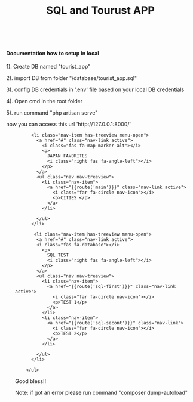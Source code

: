 <h1 align="center">SQL and Tourust APP</h1>
<br>
<br>
<br>
<h4>Documentation how to setup in local</h4>

<p>1). Create DB  named "tourist_app"</p>
<p>2). import DB from folder "/database/tourist_app.sql"</p>
<p>3). config DB credentials in '.env' file based on your local DB credentials</p>
<p>4). Open cmd in the root folder</p>
<p>5). run command "php artisan serve"</p>
<p>now you can access this url 'http://127.0.0.1:8000/'</p>
<ul>
          
          <li class="nav-item has-treeview menu-open">
            <a href="#" class="nav-link active">
              <i class="fas fa-map-marker-alt"></i>
              <p>
                JAPAN FAVORITES
                <i class="right fas fa-angle-left"></i>
              </p>
            </a>
            <ul class="nav nav-treeview">
              <li class="nav-item">
                <a href="{{route('main')}}" class="nav-link active">
                  <i class="far fa-circle nav-icon"></i>
                  <p>CITIES </p>
                </a>
              </li>
              
            </ul>
          </li>
		  
		   <li class="nav-item has-treeview menu-open">
            <a href="#" class="nav-link active">
			<i class="fas fa-database"></i>
              <p>
                SQL TEST 
                <i class="right fas fa-angle-left"></i>
              </p>
            </a>
            <ul class="nav nav-treeview">
              <li class="nav-item">
                <a href="{{route('sql-first')}}" class="nav-link active">
                  <i class="far fa-circle nav-icon"></i>
                  <p>TEST 1</p>
                </a>
              </li>
              <li class="nav-item">
                <a href="{{route('sql-secont')}}" class="nav-link">
                  <i class="far fa-circle nav-icon"></i>
                  <p>TEST 2</p>
                </a>
              </li>
              
            </ul>
          </li>
          
        </ul>
<p>Good bless!!</p>
 <p>Note: if got an error please run command "composer dump-autoload" </p>



